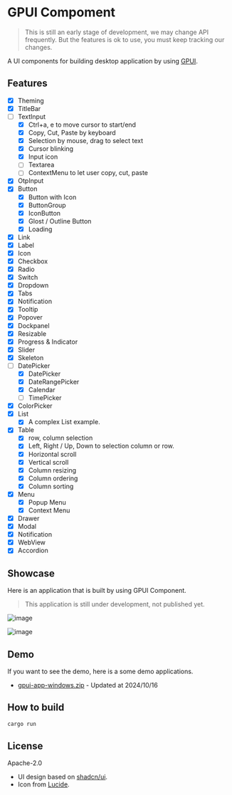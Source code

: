 # GPUI Compoment

> This is still an early stage of development, we may change API frequently.
> But the features is ok to use, you must keep tracking our changes.

A UI components for building desktop application by using [GPUI](https://gpui.rs).

## Features

- [x] Theming
- [x] TitleBar
- [ ] TextInput
  - [x] Ctrl+a, e to move cursor to start/end
  - [x] Copy, Cut, Paste by keyboard
  - [x] Selection by mouse, drag to select text
  - [x] Cursor blinking
  - [x] Input icon
  - [ ] Textarea
  - [ ] ContextMenu to let user copy, cut, paste
- [x] OtpInput
- [x] Button
  - [x] Button with Icon
  - [x] ButtonGroup
  - [x] IconButton
  - [x] Glost / Outline Button
  - [x] Loading
- [x] Link
- [x] Label
- [x] Icon
- [x] Checkbox
- [x] Radio
- [x] Switch
- [x] Dropdown
- [x] Tabs
- [x] Notification
- [x] Tooltip
- [x] Popover
- [x] Dockpanel
- [x] Resizable
- [x] Progress & Indicator
- [x] Slider
- [x] Skeleton
- [ ] DatePicker
  - [x] DatePicker
  - [x] DateRangePicker
  - [x] Calendar
  - [ ] TimePicker
- [x] ColorPicker
- [x] List
  - [x] A complex List example.
- [x] Table
  - [x] row, column selection
  - [x] Left, Right / Up, Down to selection column or row.
  - [x] Horizontal scroll
  - [x] Vertical scroll
  - [x] Column resizing
  - [x] Column ordering
  - [x] Column sorting
- [x] Menu
  - [x] Popup Menu
  - [x] Context Menu
- [x] Drawer
- [x] Modal
- [x] Notification
- [x] WebView
- [x] Accordion

## Showcase

Here is an application that is built by using GPUI Component.

> This application is still under development, not published yet.

![image](https://github.com/user-attachments/assets/559a648d-19df-4b5a-b563-b78cc79c8894)

![image](https://github.com/user-attachments/assets/5e06ad5d-7ea0-43db-8d13-86a240da4c8d)

## Demo

If you want to see the demo, here is a some demo applications.

- [gpui-app-windows.zip](https://github.com/user-attachments/files/17396296/gpui-app-windows.zip) - Updated at 2024/10/16

## How to build

```bash
cargo run
```

## License

Apache-2.0

- UI design based on [shadcn/ui](https://ui.shadcn.com).
- Icon from [Lucide](https://lucide.dev).
